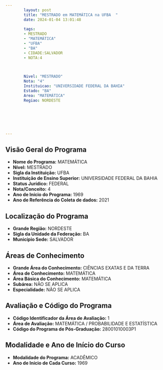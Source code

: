 ```yaml
---
        layout: post
        title: "MESTRADO em MATEMÁTICA na UFBA  "
        date: 2024-01-04 13:01:48
     
        tags:
        - MESTRADO
        - "MATEMÁTICA"
        - "UFBA"
        - "BA"
        - CIDADE:SALVADOR
        - NOTA:4
        
       

        Nivel: "MESTRADO"
        Nota: "4"
        Instituicao: "UNIVERSIDADE FEDERAL DA BAHIA"
        Estado: "BA"
        Area: "MATEMÁTICA"
        Regiao: NORDESTE
        
        
        
        
        
        
---
```

## Visão Geral do Programa
- **Nome do Programa:** MATEMÁTICA
- **Nível:** MESTRADO
- **Sigla da Instituição:** UFBA
- **Instituição de Ensino Superior:** UNIVERSIDADE FEDERAL DA BAHIA
- **Status Jurídico:** FEDERAL
- **Nota/Conceito:** 4
- **Ano de Início do Programa:** 1969
- **Ano de Referência do Coleta de dados:** 2021

## Localização do Programa
- **Grande Região:** NORDESTE
- **Sigla da Unidade da Federação:** BA
- **Município Sede:** SALVADOR

## Áreas de Conhecimento
- **Grande Área do Conhecimento:** CIÊNCIAS EXATAS E DA TERRA
- **Área de Conhecimento:** MATEMÁTICA
- **Área Básica do Conhecimento:** MATEMÁTICA
- **Subárea:** NÃO SE APLICA
- **Especialidade:** NÃO SE APLICA

## Avaliação e Código do Programa
- **Código Identificador da Área de Avaliação:** 1
- **Área de Avaliação:** MATEMÁTICA / PROBABILIDADE E ESTATÍSTICA
- **Código do Programa de Pós-Graduação:** 28001010003P1


## Modalidade e Ano de Início do Curso
- **Modalidade do Programa:** ACADÊMICO
- **Ano de Início de Cada Curso:** 1969
